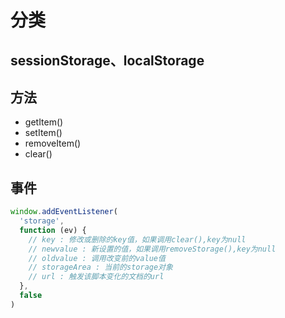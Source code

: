 # 分类

## sessionStorage、localStorage

## 方法

- getItem()
- setItem()
- removeItem()
- clear()

## 事件

```js
window.addEventListener(
  'storage',
  function (ev) {
    // key : 修改或删除的key值，如果调用clear(),key为null
    // newvalue : 新设置的值，如果调用removeStorage(),key为null
    // oldvalue : 调用改变前的value值
    // storageArea : 当前的storage对象
    // url : 触发该脚本变化的文档的url
  },
  false
)
```
